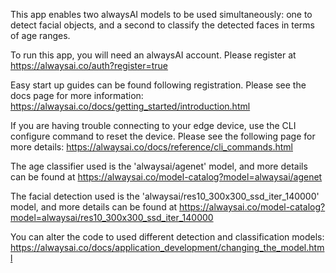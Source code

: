 This app enables two alwaysAI models to be used simultaneously: one to detect facial objects, and a second to classify the detected faces in terms of age ranges. 


To run this app, you will need an alwaysAI account. Please register at https://alwaysai.co/auth?register=true


Easy start up guides can be found following registration. Please see the docs page for more information: https://alwaysai.co/docs/getting_started/introduction.html


If you are having trouble connecting to your edge device, use the CLI configure command to reset the device. Please see the following page for more details: https://alwaysai.co/docs/reference/cli_commands.html


The age classifier used is the 'alwaysai/agenet' model, and more details can be found at https://alwaysai.co/model-catalog?model=alwaysai/agenet


The facial detection used is the 'alwaysai/res10_300x300_ssd_iter_140000' model, and more details can be found at https://alwaysai.co/model-catalog?model=alwaysai/res10_300x300_ssd_iter_140000


You can alter the code to used different detection and classification models: https://alwaysai.co/docs/application_development/changing_the_model.html
